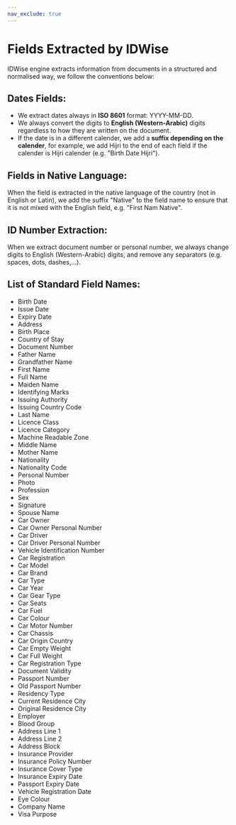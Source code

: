 ```yaml
---
nav_exclude: true
---
```


# Fields Extracted by IDWise
IDWise engine extracts information from documents in a structured and normalised way, we follow the conventions below:

## Dates Fields:
* We extract dates always in **ISO 8601** format: YYYY-MM-DD.
* We always convert the digits to **English (Western-Arabic)** digits regardless to how they are written on the document.
* If the date is in a different calender, we add a **suffix depending on the calender**, for example, we add Hijri to the end of each field if the calender is Hijri calender (e.g. "Birth Date Hijri").

## Fields in Native Language:
When the field is extracted in the native language of the country (not in English or Latin), we add the suffix "Native" to the field name to ensure that it is not mixed with the English field, e.g. "First Nam Native".

## ID Number Extraction:
When we extract document number or personal number, we always change digits to English (Western-Arabic) digits, and remove any separators (e.g. spaces, dots, dashes,...).

## List of Standard Field Names:
* Birth Date
* Issue Date
* Expiry Date
* Address
* Birth Place
* Country of Stay
* Document Number
* Father Name
* Grandfather Name
* First Name
* Full Name
* Maiden Name
* Identifying Marks
* Issuing Authority
* Issuing Country Code
* Last Name
* Licence Class
* Licence Category
* Machine Readable Zone
* Middle Name
* Mother Name
* Nationality
* Nationality Code
* Personal Number
* Photo
* Profession
* Sex
* Signature
* Spouse Name
* Car Owner
* Car Owner Personal Number
* Car Driver
* Car Driver Personal Number
* Vehicle Identification Number
* Car Registration
* Car Model
* Car Brand
* Car Type
* Car Year
* Car Gear Type
* Car Seats
* Car Fuel
* Car Colour
* Car Motor Number
* Car Chassis
* Car Origin Country
* Car Empty Weight
* Car Full Weight
* Car Registration Type
* Document Validity
* Passport Number
* Old Passport Number
* Residency Type
* Current Residence City
* Original Residence City
* Employer
* Blood Group
* Address Line 1
* Address Line 2
* Address Block
* Insurance Provider
* Insurance Policy Number
* Insurance Cover Type
* Insurance Expiry Date
* Passport Expiry Date
* Vehicle Registration Date
* Eye Colour
* Company Name
* Visa Purpose
